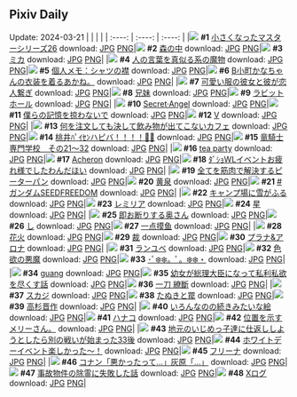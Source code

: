## Pixiv Daily
Update: 2024-03-21
|      |      |      |
| :----: | :----: | :----: |
|![](https://pixiv.microyu.workers.dev/c/240x480/img-master/img/2024/03/19/12/30/28/117056465_p0_master1200.jpg) **#1** [小さくなったマスターシリーズ26](https://www.pixiv.net/artworks/117056465) download: [JPG](https://pixiv.microyu.workers.dev/img-original/img/2024/03/19/12/30/28/117056465_p0.jpg) [PNG](https://pixiv.microyu.workers.dev/img-original/img/2024/03/19/12/30/28/117056465_p0.png)|![](https://pixiv.microyu.workers.dev/c/240x480/img-master/img/2024/03/19/00/00/31/117045301_p0_master1200.jpg) **#2** [森の中](https://www.pixiv.net/artworks/117045301) download: [JPG](https://pixiv.microyu.workers.dev/img-original/img/2024/03/19/00/00/31/117045301_p0.jpg) [PNG](https://pixiv.microyu.workers.dev/img-original/img/2024/03/19/00/00/31/117045301_p0.png)|![](https://pixiv.microyu.workers.dev/c/240x480/img-master/img/2024/03/19/00/00/22/117045258_p0_master1200.jpg) **#3** [ミカ](https://www.pixiv.net/artworks/117045258) download: [JPG](https://pixiv.microyu.workers.dev/img-original/img/2024/03/19/00/00/22/117045258_p0.jpg) [PNG](https://pixiv.microyu.workers.dev/img-original/img/2024/03/19/00/00/22/117045258_p0.png)|
|![](https://pixiv.microyu.workers.dev/c/240x480/img-master/img/2024/03/19/00/20/12/117046136_p0_master1200.jpg) **#4** [人の言葉を真似る系の魔物](https://www.pixiv.net/artworks/117046136) download: [JPG](https://pixiv.microyu.workers.dev/img-original/img/2024/03/19/00/20/12/117046136_p0.jpg) [PNG](https://pixiv.microyu.workers.dev/img-original/img/2024/03/19/00/20/12/117046136_p0.png)|![](https://pixiv.microyu.workers.dev/c/240x480/img-master/img/2024/03/19/06/00/09/117051207_p0_master1200.jpg) **#5** [個人メモ：シャツの襟](https://www.pixiv.net/artworks/117051207) download: [JPG](https://pixiv.microyu.workers.dev/img-original/img/2024/03/19/06/00/09/117051207_p0.jpg) [PNG](https://pixiv.microyu.workers.dev/img-original/img/2024/03/19/06/00/09/117051207_p0.png)|![](https://pixiv.microyu.workers.dev/c/240x480/img-master/img/2024/03/19/18/11/50/117062052_p0_master1200.jpg) **#6** [B小町かなちゃんの衣装を着るあかね。](https://www.pixiv.net/artworks/117062052) download: [JPG](https://pixiv.microyu.workers.dev/img-original/img/2024/03/19/18/11/50/117062052_p0.jpg) [PNG](https://pixiv.microyu.workers.dev/img-original/img/2024/03/19/18/11/50/117062052_p0.png)|
|![](https://pixiv.microyu.workers.dev/c/240x480/img-master/img/2024/03/20/12/00/39/117083858_p0_master1200.jpg) **#7** [可愛い服の彼女と彼が恋人繋ぎ](https://www.pixiv.net/artworks/117083858) download: [JPG](https://pixiv.microyu.workers.dev/img-original/img/2024/03/20/12/00/39/117083858_p0.jpg) [PNG](https://pixiv.microyu.workers.dev/img-original/img/2024/03/20/12/00/39/117083858_p0.png)|![](https://pixiv.microyu.workers.dev/c/240x480/img-master/img/2024/03/20/18/16/52/117091845_p0_master1200.jpg) **#8** [兄妹](https://www.pixiv.net/artworks/117091845) download: [JPG](https://pixiv.microyu.workers.dev/img-original/img/2024/03/20/18/16/52/117091845_p0.jpg) [PNG](https://pixiv.microyu.workers.dev/img-original/img/2024/03/20/18/16/52/117091845_p0.png)|![](https://pixiv.microyu.workers.dev/c/240x480/img-master/img/2024/03/19/21/28/54/117067337_p0_master1200.jpg) **#9** [ラビットホール](https://www.pixiv.net/artworks/117067337) download: [JPG](https://pixiv.microyu.workers.dev/img-original/img/2024/03/19/21/28/54/117067337_p0.jpg) [PNG](https://pixiv.microyu.workers.dev/img-original/img/2024/03/19/21/28/54/117067337_p0.png)|
|![](https://pixiv.microyu.workers.dev/c/240x480/img-master/img/2024/03/19/00/01/02/117045388_p0_master1200.jpg) **#10** [Secret·Angel](https://www.pixiv.net/artworks/117045388) download: [JPG](https://pixiv.microyu.workers.dev/img-original/img/2024/03/19/00/01/02/117045388_p0.jpg) [PNG](https://pixiv.microyu.workers.dev/img-original/img/2024/03/19/00/01/02/117045388_p0.png)|![](https://pixiv.microyu.workers.dev/c/240x480/img-master/img/2024/03/20/22/44/51/117100420_p0_master1200.jpg) **#11** [僕らの記憶を掠わないで](https://www.pixiv.net/artworks/117100420) download: [JPG](https://pixiv.microyu.workers.dev/img-original/img/2024/03/20/22/44/51/117100420_p0.jpg) [PNG](https://pixiv.microyu.workers.dev/img-original/img/2024/03/20/22/44/51/117100420_p0.png)|![](https://pixiv.microyu.workers.dev/c/240x480/img-master/img/2024/03/19/01/35/47/117048105_p0_master1200.jpg) **#12** [V](https://www.pixiv.net/artworks/117048105) download: [JPG](https://pixiv.microyu.workers.dev/img-original/img/2024/03/19/01/35/47/117048105_p0.jpg) [PNG](https://pixiv.microyu.workers.dev/img-original/img/2024/03/19/01/35/47/117048105_p0.png)|
|![](https://pixiv.microyu.workers.dev/c/240x480/img-master/img/2024/03/19/20/25/18/117065410_p0_master1200.jpg) **#13** [何を注文しても決して飲み物が出てこないカフェ](https://www.pixiv.net/artworks/117065410) download: [JPG](https://pixiv.microyu.workers.dev/img-original/img/2024/03/19/20/25/18/117065410_p0.jpg) [PNG](https://pixiv.microyu.workers.dev/img-original/img/2024/03/19/20/25/18/117065410_p0.png)|![](https://pixiv.microyu.workers.dev/c/240x480/img-master/img/2024/03/19/03/04/15/117049481_p0_master1200.jpg) **#14** [桃井ﾊﾟｲｾﾝハピバ！！！！🎂🎉](https://www.pixiv.net/artworks/117049481) download: [JPG](https://pixiv.microyu.workers.dev/img-original/img/2024/03/19/03/04/15/117049481_p0.jpg) [PNG](https://pixiv.microyu.workers.dev/img-original/img/2024/03/19/03/04/15/117049481_p0.png)|![](https://pixiv.microyu.workers.dev/c/240x480/img-master/img/2024/03/19/22/49/34/117069898_p0_master1200.jpg) **#15** [竜騎士専門学校　その21～32](https://www.pixiv.net/artworks/117069898) download: [JPG](https://pixiv.microyu.workers.dev/img-original/img/2024/03/19/22/49/34/117069898_p0.jpg) [PNG](https://pixiv.microyu.workers.dev/img-original/img/2024/03/19/22/49/34/117069898_p0.png)|
|![](https://pixiv.microyu.workers.dev/c/240x480/img-master/img/2024/03/19/00/08/04/117045744_p0_master1200.jpg) **#16** [tea party](https://www.pixiv.net/artworks/117045744) download: [JPG](https://pixiv.microyu.workers.dev/img-original/img/2024/03/19/00/08/04/117045744_p0.jpg) [PNG](https://pixiv.microyu.workers.dev/img-original/img/2024/03/19/00/08/04/117045744_p0.png)|![](https://pixiv.microyu.workers.dev/c/240x480/img-master/img/2024/03/19/18/24/57/117062300_p0_master1200.jpg) **#17** [Acheron](https://www.pixiv.net/artworks/117062300) download: [JPG](https://pixiv.microyu.workers.dev/img-original/img/2024/03/19/18/24/57/117062300_p0.jpg) [PNG](https://pixiv.microyu.workers.dev/img-original/img/2024/03/19/18/24/57/117062300_p0.png)|![](https://pixiv.microyu.workers.dev/c/240x480/img-master/img/2024/03/20/20/38/27/117095989_p0_master1200.jpg) **#18** [ﾀﾞｼｮWLイベントお疲れ様でしたわんだほい](https://www.pixiv.net/artworks/117095989) download: [JPG](https://pixiv.microyu.workers.dev/img-original/img/2024/03/20/20/38/27/117095989_p0.jpg) [PNG](https://pixiv.microyu.workers.dev/img-original/img/2024/03/20/20/38/27/117095989_p0.png)|
|![](https://pixiv.microyu.workers.dev/c/240x480/img-master/img/2024/03/19/17/40/15/117061317_p0_master1200.jpg) **#19** [全てを筋肉で解決するピーターパン](https://www.pixiv.net/artworks/117061317) download: [JPG](https://pixiv.microyu.workers.dev/img-original/img/2024/03/19/17/40/15/117061317_p0.jpg) [PNG](https://pixiv.microyu.workers.dev/img-original/img/2024/03/19/17/40/15/117061317_p0.png)|![](https://pixiv.microyu.workers.dev/c/240x480/img-master/img/2024/03/20/00/00/47/117072303_p0_master1200.jpg) **#20** [黄泉](https://www.pixiv.net/artworks/117072303) download: [JPG](https://pixiv.microyu.workers.dev/img-original/img/2024/03/20/00/00/47/117072303_p0.jpg) [PNG](https://pixiv.microyu.workers.dev/img-original/img/2024/03/20/00/00/47/117072303_p0.png)|![](https://pixiv.microyu.workers.dev/c/240x480/img-master/img/2024/03/19/18/16/35/117062143_p0_master1200.jpg) **#21** [#ガンダムSEEDFREEDOM](https://www.pixiv.net/artworks/117062143) download: [JPG](https://pixiv.microyu.workers.dev/img-original/img/2024/03/19/18/16/35/117062143_p0.jpg) [PNG](https://pixiv.microyu.workers.dev/img-original/img/2024/03/19/18/16/35/117062143_p0.png)|
|![](https://pixiv.microyu.workers.dev/c/240x480/img-master/img/2024/03/19/00/00/21/117045253_p0_master1200.jpg) **#22** [キャンプ場に雪がふる](https://www.pixiv.net/artworks/117045253) download: [JPG](https://pixiv.microyu.workers.dev/img-original/img/2024/03/19/00/00/21/117045253_p0.jpg) [PNG](https://pixiv.microyu.workers.dev/img-original/img/2024/03/19/00/00/21/117045253_p0.png)|![](https://pixiv.microyu.workers.dev/c/240x480/img-master/img/2024/03/19/00/19/39/117046120_p0_master1200.jpg) **#23** [レミリア](https://www.pixiv.net/artworks/117046120) download: [JPG](https://pixiv.microyu.workers.dev/img-original/img/2024/03/19/00/19/39/117046120_p0.jpg) [PNG](https://pixiv.microyu.workers.dev/img-original/img/2024/03/19/00/19/39/117046120_p0.png)|![](https://pixiv.microyu.workers.dev/c/240x480/img-master/img/2024/03/19/00/00/08/117045200_p0_master1200.jpg) **#24** [星](https://www.pixiv.net/artworks/117045200) download: [JPG](https://pixiv.microyu.workers.dev/img-original/img/2024/03/19/00/00/08/117045200_p0.jpg) [PNG](https://pixiv.microyu.workers.dev/img-original/img/2024/03/19/00/00/08/117045200_p0.png)|
|![](https://pixiv.microyu.workers.dev/c/240x480/img-master/img/2024/03/19/00/00/18/117045235_p0_master1200.jpg) **#25** [即お断りする奥さん](https://www.pixiv.net/artworks/117045235) download: [JPG](https://pixiv.microyu.workers.dev/img-original/img/2024/03/19/00/00/18/117045235_p0.jpg) [PNG](https://pixiv.microyu.workers.dev/img-original/img/2024/03/19/00/00/18/117045235_p0.png)|![](https://pixiv.microyu.workers.dev/c/240x480/img-master/img/2024/03/19/06/00/05/117051195_p0_master1200.jpg) **#26** [し](https://www.pixiv.net/artworks/117051195) download: [JPG](https://pixiv.microyu.workers.dev/img-original/img/2024/03/19/06/00/05/117051195_p0.jpg) [PNG](https://pixiv.microyu.workers.dev/img-original/img/2024/03/19/06/00/05/117051195_p0.png)|![](https://pixiv.microyu.workers.dev/c/240x480/img-master/img/2024/03/20/20/12/36/117095183_p0_master1200.jpg) **#27** [一点摸鱼](https://www.pixiv.net/artworks/117095183) download: [JPG](https://pixiv.microyu.workers.dev/img-original/img/2024/03/20/20/12/36/117095183_p0.jpg) [PNG](https://pixiv.microyu.workers.dev/img-original/img/2024/03/20/20/12/36/117095183_p0.png)|
|![](https://pixiv.microyu.workers.dev/c/240x480/img-master/img/2024/03/19/03/11/33/117049553_p0_master1200.jpg) **#28** [花火](https://www.pixiv.net/artworks/117049553) download: [JPG](https://pixiv.microyu.workers.dev/img-original/img/2024/03/19/03/11/33/117049553_p0.jpg) [PNG](https://pixiv.microyu.workers.dev/img-original/img/2024/03/19/03/11/33/117049553_p0.png)|![](https://pixiv.microyu.workers.dev/c/240x480/img-master/img/2024/03/19/20/06/13/117064888_p0_master1200.jpg) **#29** [裁](https://www.pixiv.net/artworks/117064888) download: [JPG](https://pixiv.microyu.workers.dev/img-original/img/2024/03/19/20/06/13/117064888_p0.jpg) [PNG](https://pixiv.microyu.workers.dev/img-original/img/2024/03/19/20/06/13/117064888_p0.png)|![](https://pixiv.microyu.workers.dev/c/240x480/img-master/img/2024/03/20/00/00/50/117072314_p0_master1200.jpg) **#30** [プラナ&アロナ](https://www.pixiv.net/artworks/117072314) download: [JPG](https://pixiv.microyu.workers.dev/img-original/img/2024/03/20/00/00/50/117072314_p0.jpg) [PNG](https://pixiv.microyu.workers.dev/img-original/img/2024/03/20/00/00/50/117072314_p0.png)|
|![](https://pixiv.microyu.workers.dev/c/240x480/img-master/img/2024/03/19/04/15/53/117049053_p0_master1200.jpg) **#31** [ランユベ](https://www.pixiv.net/artworks/117049053) download: [JPG](https://pixiv.microyu.workers.dev/img-original/img/2024/03/19/04/15/53/117049053_p0.jpg) [PNG](https://pixiv.microyu.workers.dev/img-original/img/2024/03/19/04/15/53/117049053_p0.png)|![](https://pixiv.microyu.workers.dev/c/240x480/img-master/img/2024/03/19/20/32/32/117065626_p0_master1200.jpg) **#32** [色欲の悪魔](https://www.pixiv.net/artworks/117065626) download: [JPG](https://pixiv.microyu.workers.dev/img-original/img/2024/03/19/20/32/32/117065626_p0.jpg) [PNG](https://pixiv.microyu.workers.dev/img-original/img/2024/03/19/20/32/32/117065626_p0.png)|![](https://pixiv.microyu.workers.dev/c/240x480/img-master/img/2024/03/19/00/00/01/117045173_p0_master1200.jpg) **#33** [･ﾟ❄️❄️。ﾟ。❄️❄️・](https://www.pixiv.net/artworks/117045173) download: [JPG](https://pixiv.microyu.workers.dev/img-original/img/2024/03/19/00/00/01/117045173_p0.jpg) [PNG](https://pixiv.microyu.workers.dev/img-original/img/2024/03/19/00/00/01/117045173_p0.png)|
|![](https://pixiv.microyu.workers.dev/c/240x480/img-master/img/2024/03/20/11/03/11/117082695_p0_master1200.jpg) **#34** [guang](https://www.pixiv.net/artworks/117082695) download: [JPG](https://pixiv.microyu.workers.dev/img-original/img/2024/03/20/11/03/11/117082695_p0.jpg) [PNG](https://pixiv.microyu.workers.dev/img-original/img/2024/03/20/11/03/11/117082695_p0.png)|![](https://pixiv.microyu.workers.dev/c/240x480/img-master/img/2024/03/19/20/37/13/117065761_p0_master1200.jpg) **#35** [幼女が総理大臣になって私利私欲を尽くす話](https://www.pixiv.net/artworks/117065761) download: [JPG](https://pixiv.microyu.workers.dev/img-original/img/2024/03/19/20/37/13/117065761_p0.jpg) [PNG](https://pixiv.microyu.workers.dev/img-original/img/2024/03/19/20/37/13/117065761_p0.png)|![](https://pixiv.microyu.workers.dev/c/240x480/img-master/img/2024/03/20/18/08/17/117091645_p0_master1200.jpg) **#36** [一刀 繚斷](https://www.pixiv.net/artworks/117091645) download: [JPG](https://pixiv.microyu.workers.dev/img-original/img/2024/03/20/18/08/17/117091645_p0.jpg) [PNG](https://pixiv.microyu.workers.dev/img-original/img/2024/03/20/18/08/17/117091645_p0.png)|
|![](https://pixiv.microyu.workers.dev/c/240x480/img-master/img/2024/03/19/17/00/01/117060523_p0_master1200.jpg) **#37** [スカジ](https://www.pixiv.net/artworks/117060523) download: [JPG](https://pixiv.microyu.workers.dev/img-original/img/2024/03/19/17/00/01/117060523_p0.jpg) [PNG](https://pixiv.microyu.workers.dev/img-original/img/2024/03/19/17/00/01/117060523_p0.png)|![](https://pixiv.microyu.workers.dev/c/240x480/img-master/img/2024/03/20/11/59/13/117083737_p0_master1200.jpg) **#38** [たぬきと罠](https://www.pixiv.net/artworks/117083737) download: [JPG](https://pixiv.microyu.workers.dev/img-original/img/2024/03/20/11/59/13/117083737_p0.jpg) [PNG](https://pixiv.microyu.workers.dev/img-original/img/2024/03/20/11/59/13/117083737_p0.png)|![](https://pixiv.microyu.workers.dev/c/240x480/img-master/img/2024/03/19/00/25/10/117046283_p0_master1200.jpg) **#39** [高杉晋作](https://www.pixiv.net/artworks/117046283) download: [JPG](https://pixiv.microyu.workers.dev/img-original/img/2024/03/19/00/25/10/117046283_p0.jpg) [PNG](https://pixiv.microyu.workers.dev/img-original/img/2024/03/19/00/25/10/117046283_p0.png)|
|![](https://pixiv.microyu.workers.dev/c/240x480/img-master/img/2024/03/19/20/20/13/117065264_p0_master1200.jpg) **#40** [いろんなのの続きみたいな絵](https://www.pixiv.net/artworks/117065264) download: [JPG](https://pixiv.microyu.workers.dev/img-original/img/2024/03/19/20/20/13/117065264_p0.jpg) [PNG](https://pixiv.microyu.workers.dev/img-original/img/2024/03/19/20/20/13/117065264_p0.png)|![](https://pixiv.microyu.workers.dev/c/240x480/img-master/img/2024/03/19/00/57/33/117047203_p0_master1200.jpg) **#41** [ハナコ](https://www.pixiv.net/artworks/117047203) download: [JPG](https://pixiv.microyu.workers.dev/img-original/img/2024/03/19/00/57/33/117047203_p0.jpg) [PNG](https://pixiv.microyu.workers.dev/img-original/img/2024/03/19/00/57/33/117047203_p0.png)|![](https://pixiv.microyu.workers.dev/c/240x480/img-master/img/2024/03/20/16/01/28/117088558_p0_master1200.jpg) **#42** [位置を示すメリーさん。](https://www.pixiv.net/artworks/117088558) download: [JPG](https://pixiv.microyu.workers.dev/img-original/img/2024/03/20/16/01/28/117088558_p0.jpg) [PNG](https://pixiv.microyu.workers.dev/img-original/img/2024/03/20/16/01/28/117088558_p0.png)|
|![](https://pixiv.microyu.workers.dev/c/240x480/img-master/img/2024/03/19/11/11/40/117055184_p0_master1200.jpg) **#43** [地元のいじめっ子達に仕返ししようとしたら別の戦いが始まった33後](https://www.pixiv.net/artworks/117055184) download: [JPG](https://pixiv.microyu.workers.dev/img-original/img/2024/03/19/11/11/40/117055184_p0.jpg) [PNG](https://pixiv.microyu.workers.dev/img-original/img/2024/03/19/11/11/40/117055184_p0.png)|![](https://pixiv.microyu.workers.dev/c/240x480/img-master/img/2024/03/19/16/31/36/117060044_p0_master1200.jpg) **#44** [ホワイトデーイベント楽しかった～！](https://www.pixiv.net/artworks/117060044) download: [JPG](https://pixiv.microyu.workers.dev/img-original/img/2024/03/19/16/31/36/117060044_p0.jpg) [PNG](https://pixiv.microyu.workers.dev/img-original/img/2024/03/19/16/31/36/117060044_p0.png)|![](https://pixiv.microyu.workers.dev/c/240x480/img-master/img/2024/03/20/00/01/03/117072356_p0_master1200.jpg) **#45** [フリーナ](https://www.pixiv.net/artworks/117072356) download: [JPG](https://pixiv.microyu.workers.dev/img-original/img/2024/03/20/00/01/03/117072356_p0.jpg) [PNG](https://pixiv.microyu.workers.dev/img-original/img/2024/03/20/00/01/03/117072356_p0.png)|
|![](https://pixiv.microyu.workers.dev/c/240x480/img-master/img/2024/03/19/17/03/52/117060649_p0_master1200.jpg) **#46** [コナン「悪かったって…」灰原「…」](https://www.pixiv.net/artworks/117060649) download: [JPG](https://pixiv.microyu.workers.dev/img-original/img/2024/03/19/17/03/52/117060649_p0.jpg) [PNG](https://pixiv.microyu.workers.dev/img-original/img/2024/03/19/17/03/52/117060649_p0.png)|![](https://pixiv.microyu.workers.dev/c/240x480/img-master/img/2024/03/20/18/01/13/117091449_p0_master1200.jpg) **#47** [事故物件の除霊に失敗した話](https://www.pixiv.net/artworks/117091449) download: [JPG](https://pixiv.microyu.workers.dev/img-original/img/2024/03/20/18/01/13/117091449_p0.jpg) [PNG](https://pixiv.microyu.workers.dev/img-original/img/2024/03/20/18/01/13/117091449_p0.png)|![](https://pixiv.microyu.workers.dev/c/240x480/img-master/img/2024/03/19/07/35/53/117052374_p0_master1200.jpg) **#48** [Xログ](https://www.pixiv.net/artworks/117052374) download: [JPG](https://pixiv.microyu.workers.dev/img-original/img/2024/03/19/07/35/53/117052374_p0.jpg) [PNG](https://pixiv.microyu.workers.dev/img-original/img/2024/03/19/07/35/53/117052374_p0.png)|
